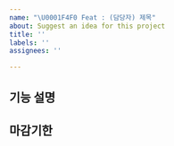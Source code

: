 ```yaml
---
name: "\U0001F4F0 Feat : (담당자) 제목"
about: Suggest an idea for this project
title: ''
labels: ''
assignees: ''

---
```


## 기능 설명

## 마감기한
